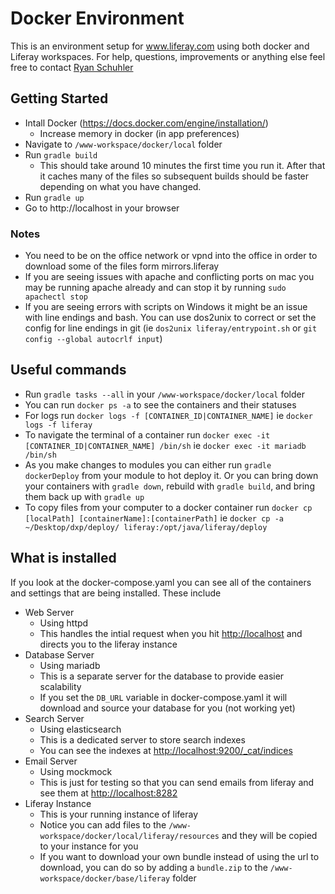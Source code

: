 # Docker Environment
This is an environment setup for www.liferay.com using both docker and Liferay workspaces. For help, questions, improvements or anything else feel free to contact [Ryan Schuhler](ryan.schuhler@liferay.com)

## Getting Started
* Intall Docker (https://docs.docker.com/engine/installation/)
	* Increase memory in docker (in app preferences)
* Navigate to `/www-workspace/docker/local` folder
* Run `gradle build`
  * This should take around 10 minutes the first time you run it. After that it caches many of the files so subsequent builds should be faster depending on what you have changed.
* Run `gradle up`
* Go to http://localhost in your browser

### Notes
* You need to be on the office network or vpnd into the office in order to download some of the files form mirrors.liferay
* If you are seeing issues with apache and conflicting ports on mac you may be running apache already and can stop it by running `sudo apachectl stop`
* If you are seeing errors with scripts on Windows it might be an issue with line endings and bash. You can use dos2unix to correct or set the config for line endings in git (ie `dos2unix liferay/entrypoint.sh` or `git config --global autocrlf input`)

## Useful commands
* Run `gradle tasks --all` in your `/www-workspace/docker/local` folder
* You can run `docker ps -a` to see the containers and their statuses
* For logs run `docker logs -f [CONTAINER_ID|CONTAINER_NAME]` ie `docker logs -f liferay`
* To navigate the terminal of a container run  `docker exec -it [CONTAINER_ID|CONTAINER_NAME] /bin/sh` ie `docker exec -it mariadb /bin/sh`
* As you make changes to modules you can either run `gradle dockerDeploy` from your module to hot deploy it. Or you can bring down your containers with `gradle down`, rebuild with `gradle build`, and bring them back up with `gradle up`
* To copy files from your computer to a docker container run `docker cp [localPath] [containerName]:[containerPath]` ie `docker cp -a ~/Desktop/dxp/deploy/ liferay:/opt/java/liferay/deploy`

## What is installed
If you look at the docker-compose.yaml you can see all of the containers and settings that are being installed. These include
* Web Server
	* Using httpd
	* This handles the intial request when you hit <http://localhost> and directs you to the liferay instance
* Database Server
	* Using mariadb
	* This is a separate server for the database to provide easier scalability
	* If you set the `DB_URL` variable in docker-compose.yaml it will download and source your database for you (not working yet)
* Search Server
	* Using elasticsearch
	* This is a dedicated server to store search indexes
	* You can see the indexes at <http://localhost:9200/_cat/indices>
* Email Server
	* Using mockmock
	* This is just for testing so that you can send emails from liferay and see them at <http://localhost:8282>
* Liferay Instance
	* This is your running instance of liferay
	* Notice you can add files to the `/www-workspace/docker/local/liferay/resources` and they will be copied to your instance for you
	* If you want to download your own bundle instead of using the url to download, you can do so by adding a `bundle.zip` to the `/www-workspace/docker/base/liferay` folder

